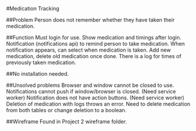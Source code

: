 #Medication Tracking

##Problem
Person does not remember whether they have taken their medication.

##Function
Must login for use.
Show medication and timings after login.
Notification (notifications api) to remind person to take medication.
When notification appears, can select when medication is taken.
Add new medication, delete old medication once done.
There is a log for times of previously taken medication.


##No installation needed. 

##Unsolved problems
Browser and window cannot be closed to use. 
Notifications cannot push if window/browser is closed. (Need service worker)
Notification does not have action buttons. (Need service worker)
Deletion of medication with logs throws an error. Need to delete medication from both tables or change deletion to a boolean.

##Wireframe
Found in Project 2 wireframe folder.